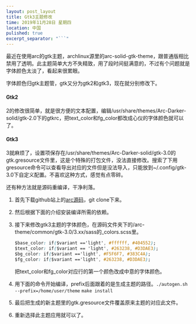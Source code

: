 ```yaml
---
layout: post_layout
title: Gtk3主题修改
time: 2019年11月28日 星期四
location: 中国
pulished: true
excerpt_separator: "```"
---
```








最近在使用arc的gtk主题，archlinux源里的arc-solid-gtk-theme，跟普通版相比禁用了透明。此主题简单大方不失精致，用了段时间挺满意的，不过有个问题就是字体颜色太淡了，看起来很累眼。

字体颜色归gtk主题管，gtk又分为gtk2和gtk3，现在就分别修改下。

#### Gtk2

2的修改很简单，就是很方便的文本配置，编辑/usr/share/themes/Arc-Darker-solid/gtk-2.0下的gtkrc，把text_color和fg_color都改成心仪的字体颜色就可以了。

#### Gtk3

3就麻烦了，设置项保存在/usr/share/themes/Arc-Darker-solid/gtk-3.0的gtk.gresource文件里，这是个特殊的打包文件，没法直接修改。搜索了下用gresource命令可以查看导出对应的文件但是没法导入，只能放到~/.config/gtk-3.0下自定义配置。不喜欢这种方式，感觉有点零碎。

还有种方法就是源码重编译，干净利落。

1. 首先下载github站上的[arc源码](https://github.com/arc-design/arc-theme)，git clone下来。

2. 然后根据下面的介绍安装编译所需的依赖。

3. 接下来修改gtk3主题的字体颜色，在源码文件夹下的/arc-theme/common/gtk-3.0/3.xx/sass的_colors.scss里。

   ```css
   $base_color: if($variant =='light', #ffffff, #404552);
   $text_color: if($variant == 'light', #263238, #D3DAE3);
   $bg_color: if($variant =='light', #F5F6F7, #383C4A);
   $fg_color: if($variant =='light', #263238, #D3DAE3);
   ```

   把text_color和fg_color对应行的第一个颜色改成中意的字体颜色。

4. 用下面的命令开始编译，prefix后面跟着的是生成主题的路径。`./autogen.sh --prefix=/home/user/theme` `make install`

5. 最后把生成的新主题里的gtk.gresource文件覆盖原来主题的对应此文件。

6. 重新选择此主题应用就可以了。

